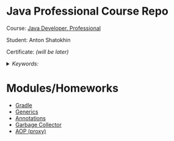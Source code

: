 # Java Professional Course Repo

Course: [Java Developer. Professional](https://otus.ru/lessons/java-professional/)

Student: Anton Shatokhin

Certificate: *(will be later)*

<details>
<summary>
<i>Keywords: </i>
</summary>
<p>Gradle </p>
</details>

# Modules/Homeworks
- [Gradle](https://github.com/TohaVoice/2021-12-otus-java-professional-shatokhin/tree/hw01-gradle)
- [Generics](https://github.com/TohaVoice/2021-12-otus-java-professional-shatokhin/tree/hw04-generics)
- [Annotations](https://github.com/TohaVoice/2021-12-otus-java-professional-shatokhin/tree/hw06-annotations)
- [Garbage Collector](https://github.com/TohaVoice/2021-12-otus-java-professional-shatokhin/tree/hw08-gc)
- [AOP (proxy)](https://github.com/TohaVoice/2021-12-otus-java-professional-shatokhin/tree/hw10-aop)
